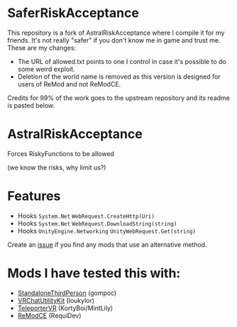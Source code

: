 # SaferRiskAcceptance
This repository is a fork of AstralRiskAcceptance where I compile it for my friends. It's not really "safer" if you don't know me in game and trust me. These are my changes:
- The URL of allowed.txt points to one I control in case it's possible to do some weird exploit.
- Deletion of the world name is removed as this version is designed for users of ReMod and not ReModCE.

Credits for 99% of the work goes to the upstream repository and its readme is pasted below.
# AstralRiskAcceptance
Forces RiskyFunctions to be allowed

(we know the risks, why limit us?)

# Features
- Hooks `System.Net` `WebRequest.CreateHttp(Uri)`
- Hooks `System.Net` `WebRequest.DownloadString(string)`
- Hooks `UnityEngine.Networking` `UnityWebRequest.Get(string)`

Create an [issue](https://github.com/Astrum-Project/AstralRiskAcceptance/issues/new) if you find any mods that use an alternative method.

# Mods I have tested this with:
- [StandaloneThirdPerson](https://github.com/gompoc/VRChatMods/tree/master/StandaloneThirdPerson) (gompoc)
- [VRChatUtilityKit](https://github.com/loukylor/VRC-Mods/tree/main/VRChatUtilityKit) (loukylor)
- [TeleporterVR](https://github.com/MintLily/VRChat-TeleporterVR) (KortyBoi/MintLily)
- [ReModCE](https://github.com/RequiDev/ReModCE) (RequiDev)
